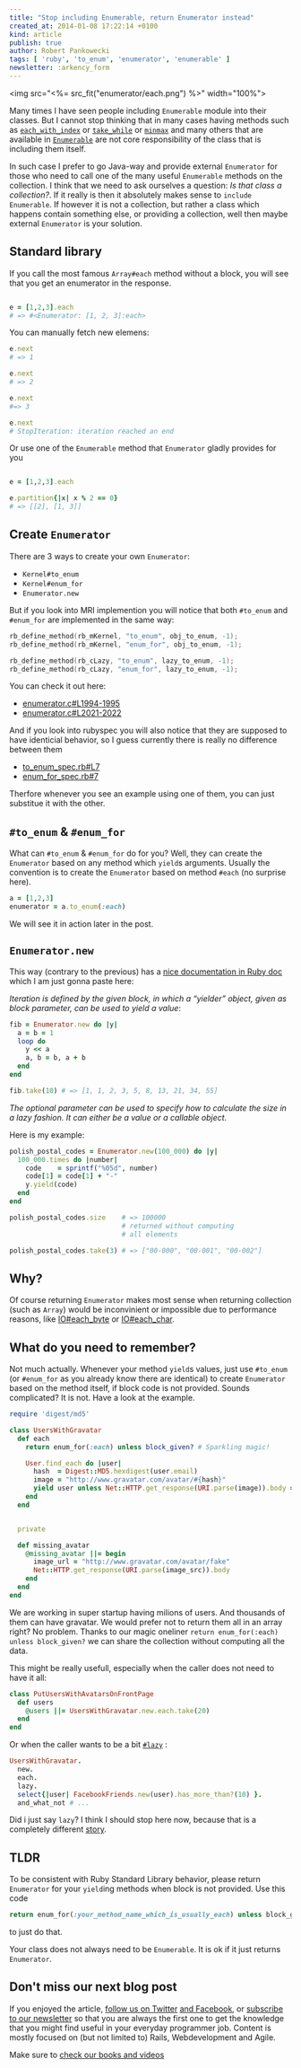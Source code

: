 ```yaml
---
title: "Stop including Enumerable, return Enumerator instead"
created_at: 2014-01-08 17:22:14 +0100
kind: article
publish: true
author: Robert Pankowecki
tags: [ 'ruby', 'to_enum', 'enumerator', 'enumerable' ]
newsletter: :arkency_form
---
```


<img src="<%= src_fit("enumerator/each.png") %>" width="100%">

Many times I have seen people including `Enumerable` module into their
classes. But I cannot stop thinking that in many cases having methods
such as [`each_with_index`](http://ruby-doc.org/core-2.1.0/Enumerable.html#method-i-each_with_index)
or [`take_while`](http://ruby-doc.org/core-2.1.0/Enumerable.html#method-i-take_while) or
[`minmax`](http://ruby-doc.org/core-2.1.0/Enumerable.html#method-i-minmax) and many others
that are available in [`Enumerable`](http://ruby-doc.org/core-2.1.0/Enumerable.html) are not
core responsibility of the class that is including them itself.

<!-- more -->

In such case I prefer to go Java-way and provide external `Enumerator` for
those who need to call one of the many useful `Enumerable` methods on the
collection. I think that we need to ask ourselves a question: _Is that class a
collection?_. If it really is then it absolutely makes sense to
`include Enumerable`. If however it is not a collection, but rather a class
which happens contain something else, or providing a collection,
well then maybe external `Enumerator` is your solution.

## Standard library

If you call the most famous `Array#each` method without a block, you will see that
you get an enumerator in the response.

```ruby

e = [1,2,3].each
# => #<Enumerator: [1, 2, 3]:each> 
```

You can manually fetch new elemens:

```ruby
e.next
# => 1 

e.next
# => 2 

e.next
#=> 3 

e.next
# StopIteration: iteration reached an end
```

Or use one of the `Enumerable` method that `Enumerator` gladly provides for you

```ruby

e = [1,2,3].each

e.partition{|x| x % 2 == 0}
# => [[2], [1, 3]] 
```

## Create `Enumerator`

There are 3 ways to create your own `Enumerator`:

* `Kernel#to_enum`
* `Kernel#enum_for`
* `Enumerator.new`

But if you look into MRI implemention you will notice that both `#to_enum` and
`#enum_for` are implemented in the same way:


```cpp
rb_define_method(rb_mKernel, "to_enum", obj_to_enum, -1);
rb_define_method(rb_mKernel, "enum_for", obj_to_enum, -1);

rb_define_method(rb_cLazy, "to_enum", lazy_to_enum, -1);
rb_define_method(rb_cLazy, "enum_for", lazy_to_enum, -1);
```

You can check it out here:

* [enumerator.c#L1994-1995](https://github.com/ruby/ruby/blob/520f0fec9519647e8ae1dfc15756b537fe580d6e/enumerator.c#L1994-1995)
* [enumerator.c#L2021-2022](https://github.com/ruby/ruby/blob/520f0fec9519647e8ae1dfc15756b537fe580d6e/enumerator.c#L2021-2022)

And if you look into rubyspec you will also notice that they are supposed to
have identicial behavior, so I guess currently there is really no difference
between them

* [to\_enum\_spec.rb#L7](https://github.com/rubyspec/rubyspec/blob/7fb7465aac1ec8e2beffdfa9053758fa39b443a5/core/enumerator/to_enum_spec.rb#L7)
* [enum\_for\_spec.rb#7](https://github.com/rubyspec/rubyspec/blob/7fb7465aac1ec8e2beffdfa9053758fa39b443a5/core/enumerator/enum_for_spec.rb#7)

Therfore whenever you see an example using one of them, you can just substitue
it with the other.

## `#to_enum` & `#enum_for`

What can `#to_enum` & `#enum_for` do for you? Well, they can create the
`Enumerator` based on any method which `yield`s arguments. Usually
the convention is to create the `Enumerator` based on method `#each`
(no surprise here).

```ruby
a = [1,2,3]
enumerator = a.to_enum(:each)
```

We will see it in action later in the post.

## `Enumerator.new`

This way (contrary to the previous) has a [nice documentation in Ruby doc](http://www.ruby-doc.org/core-2.1.0/Enumerator.html#method-c-new)
which I am just gonna paste here:

_Iteration is defined by the given block, in which a “yielder” object, given as block parameter, can be used to yield a value_:

```ruby
fib = Enumerator.new do |y|
  a = b = 1
  loop do
    y << a
    a, b = b, a + b
  end
end

fib.take(10) # => [1, 1, 2, 3, 5, 8, 13, 21, 34, 55]
```

_The optional parameter can be used to specify how to calculate the size in a lazy fashion. It can either be a value or a callable object._

Here is my example:

```ruby
polish_postal_codes = Enumerator.new(100_000) do |y|
  100_000.times do |number|
    code    = sprintf("%05d", number)
    code[1] = code[1] + "-"
    y.yield(code)
  end
end

polish_postal_codes.size    # => 100000 
                            # returned without computing
                            # all elements

polish_postal_codes.take(3) # => ["00-000", "00-001", "00-002"]
```

## Why?

Of course returning `Enumerator` makes most sense when returning collection (such as `Array`)
would be inconvinient or impossible due to performance reasons, like
[IO#each_byte](http://www.ruby-doc.org/core-2.1.0/IO.html#method-i-each_byte) or
[IO#each_char](http://www.ruby-doc.org/core-2.1.0/IO.html#method-i-each_char).

## What do you need to remember?

Not much actually. Whenever your method `yield`s values, just use `#to_enum`
(or `#enum_for` as you already know there are identical) to create
`Enumerator` based on the method itself, if block code is not provided.
Sounds complicated? It is not. Have a look at the example.

```ruby
require 'digest/md5'

class UsersWithGravatar
  def each
    return enum_for(:each) unless block_given? # Sparkling magic!

    User.find_each do |user|
      hash  = Digest::MD5.hexdigest(user.email)
      image = "http://www.gravatar.com/avatar/#{hash}"
      yield user unless Net::HTTP.get_response(URI.parse(image)).body == missing_avatar
    end
  end


  private

  def missing_avatar
    @missing_avatar ||= begin
      image_url = "http://www.gravatar.com/avatar/fake"
      Net::HTTP.get_response(URI.parse(image_src)).body
    end
  end
end
```

We are working in super startup having milions of users. And thousands of them can
have gravatar. We would prefer not to return them all in an array right? No problem.
Thanks to our magic oneliner `return enum_for(:each) unless block_given?` we can
share the collection without computing all the data.

This might be really usefull, especially when the caller does not need to have it all:

```ruby
class PutUsersWithAvatarsOnFrontPage
  def users
    @users ||= UsersWithGravatar.new.each.take(20)
  end
end
```

Or when the caller wants to be a bit [`#lazy`](http://ruby-doc.org/core-2.1.0/Enumerable.html#method-i-lazy) :

```ruby
UsersWithGravatar.
  new.
  each.
  lazy.
  select{|user| FacebookFriends.new(user).has_more_than?(10) }.
  and_what_not # ...
```

Did i just say `lazy`? I think I should stop here now, because that is a completely
different [story](http://patshaughnessy.net/2013/4/3/ruby-2-0-works-hard-so-you-can-be-lazy).

## TLDR

To be consistent with Ruby Standard Library behavior, please return
`Enumerator` for your `yield`ing methods when block is not provided. Use this code 

```ruby
return enum_for(:your_method_name_which_is_usually_each) unless block_given?`
````

to just do that.

Your class does not always need to be `Enumerable`. It is ok if it just
returns `Enumerator`.

## Don't miss our next blog post

If you enjoyed the article, 
[follow us on Twitter](https://twitter.com/arkency)
[and Facebook](https://www.facebook.com/pages/Arkency/107636559305814), 
or [subscribe to our newsletter](http://arkency.com/newsletter) so that you are always
the first one to get the knowledge that you might find useful in your
everyday programmer job. Content is mostly focused on (but not limited to)
Rails, Webdevelopment and Agile.

Make sure to [check our books and videos](/products)
